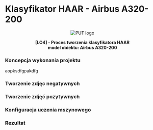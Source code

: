 # Klasyfikator HAAR - Airbus A320-200

<p align="center">
  <img src="https://www.put.poznan.pl/sites/default/files/field/image/pp-put_logo_jasne.jpg?raw=true" alt="PUT logo"/>
</p>

<p align="center">
<strong>[LO4] - Proces tworzenia klasyfikatora HAAR<br>model obiektu: Airbus A320-200</strong>
</p>

<h3> Koncepcja wykonania projektu</h3>
aopksdfgpakdfg

<h3> Tworzenie zdjęc negatywnych</h3>

<h3> Tworzenie zdjęć pozytywnych</h3>

<h3> Konfiguracja uczenia mszynowego</h3>

<h3> Rezultat</h3>
